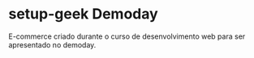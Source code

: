 # setup-geek Demoday

E-commerce criado durante o curso de desenvolvimento web para ser apresentado no demoday.
